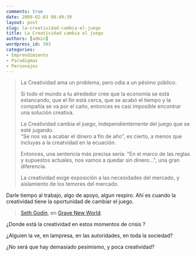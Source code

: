 ```yaml
---
comments: true
date: 2009-02-03 08:49:39
layout: post
slug: la-creatividad-cambia-el-juego
title: La Creatividad cambia el juego
authors: [admin]
wordpress_id: 303
categories:
- Emprendimiento
- Paradigmas
- Personajes
---
```


> La Creatividad ama un problema, pero odia a un pésimo público.  
>
> Si todo el mundo a tu alrededor cree que la economía se está estancando, que el fin está cerca, que se acabó el tiempo y la compañía se va por el caño, entonces es casi imposible encontrar una solución creativa.  
>  
> La Creatividad cambia el juego, independientemente del juego que se esté jugando.  
"Se nos va a acabar el dinero a fin de año", es cierto, a menos que incluyas a la creatvidad en la ecuación.  
>  
> Entonces, una sentencia más precisa sería: "En el marco de las reglas y supuestos actuales, nos vamos a quedar sin dinero...", una gran  
diferencia.  
>  
> La creatividad exige exposición a las necesidades del mercado, y aislamiento de los temores del mercado.
>
Darle tiempo al trabajo, algo de apoyo, algun respiro. Ahí es cuando la creatividad tiene la oportunidad de cambiar el juego.
>   
> [Seth Godin](http://sethgodin.typepad.com/), en [Grave New World](http://sethgodin.typepad.com/seths_blog/2009/02/grave-new-world.html).
>   


¿Donde está la creatividad en estos momentos de crisis ?

¿Alguien la ve, en lampresa, en las autoridades, en toda la sociedad?

¿No será que hay demasiado pesimismo, y poca creatividad?
